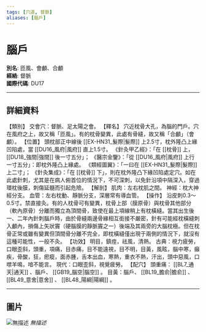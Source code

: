 ```yaml
---
tags: [穴道, 督脈]
aliases: [腦戶]
---
```


# 腦戶

**別名**: 匝風、會顱、合顱  
**經絡**: 督脈  
**國際代碼**: DU17  

---

## 詳細資料
【類別】
交會穴：督脈、足太陽之會。
【釋名】
穴近枕骨大孔，為腦的門戶。穴在風府之上，故又稱「匝風」。有的枕骨變異，此處有骨縫，故又稱「合顱」（會顱）。
【位置】
頭枕部正中線後 [[EX-HN31_髮際|髮際]] 上2.5寸，枕外隆凸上緣凹陷處，當 [[DU16_風府|風府]] 直上1.5寸。
《針灸甲乙經》：「在 [[枕骨]] 上， [[DU18_強間|強間]] 後一寸五分」；
《醫宗金鑒》：「從 [[DU16_風府|風府]] 上行一寸五分」：即枕外隆凸上緣處。
《類經圖翼》：「一曰在 [[EX-HN31_髮際|髮際]] 上二寸」；
《針灸集成》：「在 [[枕骨]] 下」，則在枕外隆凸下緣凹陷處定穴。如在此處針刺，尤其是在病人俯首位的情況下，不可深刺，以免針沿項中隔深入，穿過環枕後膜，刺傷延髓而引起危險。
【解剖】
肌肉：左右枕肌之間。
神經：枕大神經分支。
血管：左右枕動、靜脈分支，深層常有導血管。
【操作】
沿皮刺0.3～0.5寸。禁直接灸。有的人枕骨可有變異，枕骨上部（膜原骨）與枕骨其他部分（軟內原骨）分離而獨立為頂間骨，致使在最上項線稍上有枕橫縫。當其出生後一、二年內針刺腦戶時，由於骨縫兩邊骨緣相互銜接不嚴密，針有可能經枕橫縫刺入顱內，損傷上矢狀竇（硬腦膜的靜脈竇之一）後端及其兩旁的大腦枕極。但在枕骨正常或雖有變異但頂間骨分離不完全，即枕橫縫僅出現于兩側的情況下，就沒有這種可能性，一般不灸。
【功效】
明目，鎮痙，祛風，清熱。
古典：視力疲勞，口眼歪斜，頭重，項痛，目赤痛，目不能遠視，目不明，目黃，風眩，腦中寒，癲疾，骨酸，狂，瘛瘲，面赤腫，舌本出血，寒熱，重衣不熱，汗出，頭中惡風，口噤羊鳴，喑不能言。
現代：口眼歪斜，視覺疲勞。
【配穴】
頭重痛： [[BL7_通天|通天]] 、腦戶、 [[GB19_腦空|腦空]] 。
目黃：腦戶、 [[BL19_膽俞|膽俞]] 、 [[BL49_意舍|意舍]] 、 [[BL48_陽綱|陽綱]] 。

---

## 圖片
![無描述](https://yibian.hopto.org/pic/shu16/353.gif)
_無描述_

